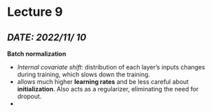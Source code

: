 # Lecture 9

*DATE: 2022/11/ 10*
---

**Batch normalization**

- *Internal covariate shift*: distribution of each layer’s inputs changes during
  training, which slows down the training. 
- allows much higher **learning rates** and be less careful about **initialization**. Also acts as a regularizer, eliminating the need for dropout.
- 

